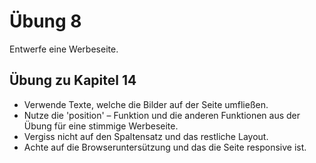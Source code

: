 # Übung 8

Entwerfe eine Werbeseite.

## Übung zu Kapitel 14

- Verwende Texte, welche die Bilder auf der Seite umfließen.
- Nutze die 'position' – Funktion und die anderen Funktionen aus der Übung für eine stimmige Werbeseite.
- Vergiss nicht auf den Spaltensatz und das restliche Layout.
- Achte auf die Browseruntersützung und das die Seite responsive ist.


